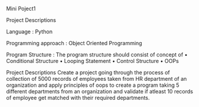 Mini Poject1

Project Descriptions

Language : Python 

Programming approach : Object Oriented Programming 

Program Structure :
The program structure should consist of concept of 
•	Conditional Structure 
•	Looping Statement
•	Control Structure
•	OOPs  

Project Descriptions 
Create a project going through the process of collection of 5000 records of employees taken from HR department of an organization and apply principles of oops to create a program taking 5 different departments from an organization and validate if atleast 10 records of employee get matched with their required departments. 
